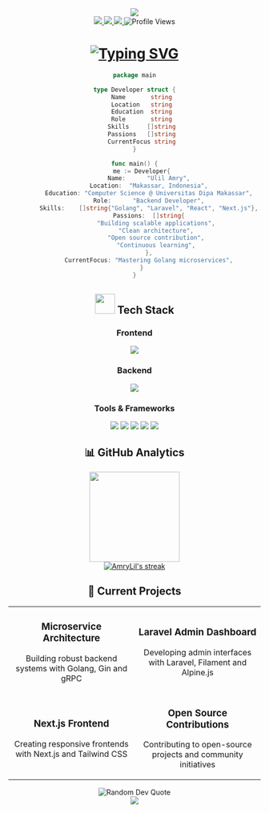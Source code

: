 <!-- Header with animated banner -->
<div align="center">
  <img src="https://capsule-render.vercel.app/api?type=waving&color=gradient&height=200&section=header&text=Ulil%20Amry&fontSize=80&fontAlignY=35&animation=fadeIn&fontColor=ffffff" />
</div>

<!-- Social badges section -->
<div align="center">
  <a href="https://www.linkedin.com/in/ulil-amry-al-qadri-363a841b3">
    <img src="https://img.shields.io/badge/LinkedIn-0077B5?style=for-the-badge&logo=linkedin&logoColor=white"/>
  </a>
  <a href="https://lil-portofolio.vercel.app/">
    <img src="https://img.shields.io/badge/Portfolio-FF5722?style=for-the-badge&logo=todoist&logoColor=white"/>
  </a>
  <a href="https://ulil-cv.my.canva.site/">
    <img src="https://img.shields.io/badge/Resume-00A98F?style=for-the-badge&logo=readthedocs&logoColor=white"/>
  </a>
  <img src="https://komarev.com/ghpvc/?username=AmryLil&style=for-the-badge&color=blueviolet" alt="Profile Views"/>
</div>

<!-- Animated typing -->
<h1 align="center">
  <a href="https://git.io/typing-svg">
    <img src="https://readme-typing-svg.herokuapp.com?font=Fira+Code&weight=600&size=30&pause=1000&color=6C63FF&center=true&vCenter=true&random=false&width=600&height=70&lines=Backend+Developer;Clean+Architecture+Enthusiast;Creative+Problem+Solver;Tech+Innovation+Lover" alt="Typing SVG" />
  </a>
</h1>

<!-- About me with Go code section -->
<div align="center">

```go
package main

type Developer struct {
	Name       string
	Location   string
	Education  string
	Role       string
	Skills     []string
	Passions   []string
	CurrentFocus string
}

func main() {
	me := Developer{
		Name:      "Ulil Amry",
		Location:  "Makassar, Indonesia",
		Education: "Computer Science @ Universitas Dipa Makassar",
		Role:      "Backend Developer",
		Skills:    []string{"Golang", "Laravel", "React", "Next.js"},
		Passions:  []string{
			"Building scalable applications",
			"Clean architecture",
			"Open source contribution",
			"Continuous learning",
		},
		CurrentFocus: "Mastering Golang microservices",
	}
}
```
</div>

<!-- Tech Stack Section with animated card -->
<div align="center">
  <h2><img src="https://media.giphy.com/media/WUlplcMpOCEmTGBtBW/giphy.gif" width="40"> Tech Stack</h2>
</div>

<!-- Tech stack icons in a cleaner layout -->
<div align="center">
  <!-- Frontend -->
  <h3>Frontend</h3>
  <p>
    <img src="https://skillicons.dev/icons?i=js,react,nextjs,html,css,tailwind" />
  </p>
  
  <!-- Backend -->
  <h3>Backend</h3>
  <p>
    <img src="https://skillicons.dev/icons?i=go,php,laravel,python,mysql" />
  </p>

  <!-- Tools -->
  <h3>Tools & Frameworks</h3>
  <p>
    <img src="https://img.shields.io/badge/Filament-f59e0b?style=for-the-badge&logo=laravel&logoColor=white" />
    <img src="https://img.shields.io/badge/Alpine.js-8BC0D0?style=for-the-badge&logo=alpine.js&logoColor=black" />
    <img src="https://img.shields.io/badge/Gin-00ADD8?style=for-the-badge&logo=go&logoColor=white" />
    <img src="https://img.shields.io/badge/Docker-2496ED?style=for-the-badge&logo=docker&logoColor=white" />
    <img src="https://img.shields.io/badge/Git-F05032?style=for-the-badge&logo=git&logoColor=white" />
  </p>
</div>

<!-- GitHub Stats with animated cards in a cleaner layout -->
<h2 align="center">📊 GitHub Analytics</h2>

<div align="center">
  <a href="https://github.com/AmryLil">
    <img height="180em" src="https://github-readme-stats-eight-theta.vercel.app/api?username=AmryLil&show_icons=true&theme=tokyonight&include_all_commits=true&count_private=true&hide_border=true"/>
  </a>
</div>

<div align="center">
  <a href="https://github.com/AmryLil">
    <img src="https://github-readme-streak-stats.herokuapp.com/?user=AmryLil&theme=tokyonight&hide_border=true" alt="AmryLil's streak"/>
  </a>
</div>

<!-- Current Projects in a cleaner layout -->
<h2 align="center">🚀 Current Projects</h2>

<div align="center">
  <table>
    <tr>
      <td width="50%">
        <h3 align="center">Microservice Architecture</h3>
        <p align="center">
          Building robust backend systems with Golang, Gin and gRPC
        </p>
      </td>
      <td width="50%">
        <h3 align="center">Laravel Admin Dashboard</h3>
        <p align="center">
          Developing admin interfaces with Laravel, Filament and Alpine.js
        </p>
      </td>
    </tr>
    <tr>
      <td width="50%">
        <h3 align="center">Next.js Frontend</h3>
        <p align="center">
          Creating responsive frontends with Next.js and Tailwind CSS
        </p>
      </td>
      <td width="50%">
        <h3 align="center">Open Source Contributions</h3>
        <p align="center">
          Contributing to open-source projects and community initiatives
        </p>
      </td>
    </tr>
  </table>
</div>

<!-- Quote Section -->
<div align="center">
  <img src="https://quotes-github-readme.vercel.app/api?type=horizontal&theme=tokyonight" alt="Random Dev Quote"/>
</div>

<!-- Footer -->
<div align="center">
  <img src="https://capsule-render.vercel.app/api?type=waving&color=gradient&height=120&section=footer" />
</div>
